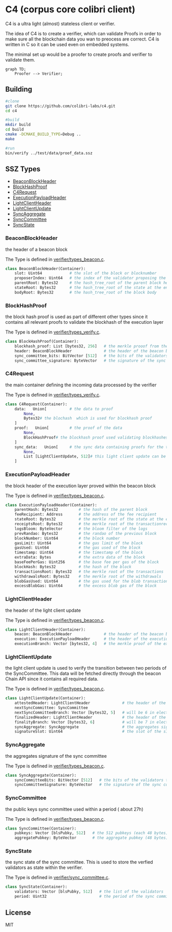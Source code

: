# C4 (corpus core colibri client)

C4 is a ultra light (almost) stateless client or verifier.

The idea of C4 is to create a verifier, which can validate Proofs in order to make sure all the blockchain data you wan to preocess are correct.
C4 is written in C so it can be used even on embedded systems.

The minimal set up would be a proofer to create proofs and verifier to validate them.

```mermaid
graph TD;
    Proofer --> Verifier;
```


## Building


```sh
#clone
git clone https://github.com/colibri-labs/c4.git
cd c4

#build
mkdir build
cd build
cmake -DCMAKE_BUILD_TYPE=Debug ..
make

#run 
bin/verify ../test/data/proof_data.ssz

```

## SSZ Types

- [BeaconBlockHeader](#beaconblockheader)
- [BlockHashProof](#blockhashproof)
- [C4Request](#c4request)
- [ExecutionPayloadHeader](#executionpayloadheader)
- [LightClientHeader](#lightclientheader)
- [LightClientUpdate](#lightclientupdate)
- [SyncAggregate](#syncaggregate)
- [SyncCommittee](#synccommittee)
- [SyncState](#syncstate)

### BeaconBlockHeader

the header of a beacon block


 The Type is defined in [verifier/types_beacon.c](https://github.com/corpus-core/c4/blob/main/src/verifier/types_beacon.c#L8).

```python
class BeaconBlockHeader(Container):
    slot: Uint64            # the slot of the block or blocknumber
    proposerIndex: Uint64   # the index of the validator proposing the block
    parentRoot: Bytes32     # the hash_tree_root of the parent block header
    stateRoot: Bytes32      # the hash_tree_root of the state at the end of the block
    bodyRoot: Bytes32       # the hash_tree_root of the block body
```

### BlockHashProof

the block hash proof is used as part of different other types since it contains all relevant
 proofs to validate the blockhash of the execution layer


 The Type is defined in [verifier/types_verify.c](https://github.com/corpus-core/c4/blob/main/src/verifier/types_verify.c#L10).

```python
class BlockHashProof(Container):
    blockhash_proof: List [bytes32, 256]   # the merkle prooof from the executionPayload.blockhash down to the blockBodyRoot hash
    header: BeaconBlockHeader              # the header of the beacon block
    sync_committee_bits: BitVector [512]   # the bits of the validators that signed the block
    sync_committee_signature: ByteVector   # the signature of the sync committee
```

### C4Request

the main container defining the incoming data processed by the verifier


 The Type is defined in [verifier/types_verify.c](https://github.com/corpus-core/c4/blob/main/src/verifier/types_verify.c#L34).

```python
class C4Request(Container):
    data:   Union[          # the data to proof
        None,
        Bytes32# the blochash  which is used for blockhash proof
    ]
    proof:   Union[         # the proof of the data
        None,
        BlockHashProof# the blockhash proof used validating blockhashes
    ]
    sync_data:   Union[     # the sync data containing proofs for the transition between the two periods
        None,
        List [LightClientUpdate, 512]# this light client update can be fetched directly from the beacon chain API
    ]
```

### ExecutionPayloadHeader

the block header of the execution layer proved within the beacon block


 The Type is defined in [verifier/types_beacon.c](https://github.com/corpus-core/c4/blob/main/src/verifier/types_beacon.c#L21).

```python
class ExecutionPayloadHeader(Container):
    parentHash: Bytes32         # the hash of the parent block
    feeRecipient: Address       # the address of the fee recipient
    stateRoot: Bytes32          # the merkle root of the state at the end of the block
    receiptsRoot: Bytes32       # the merkle root of the transactionreceipts
    logsBloom: ByteVector       # the bloom filter of the logs
    prevRandao: Bytes32         # the randao of the previous block
    blockNumber: Uint64         # the block number
    gasLimit: Uint64            # the gas limit of the block
    gasUsed: Uint64             # the gas used of the block
    timestamp: Uint64           # the timestamp of the block
    extraData: Bytes            # the extra data of the block
    baseFeePerGas: Uint256      # the base fee per gas of the block
    blockHash: Bytes32          # the hash of the block
    transactionsRoot: Bytes32   # the merkle root of the transactions
    withdrawalsRoot: Bytes32    # the merkle root of the withdrawals
    blobGasUsed: Uint64         # the gas used for the blob transactions
    excessBlobGas: Uint64       # the excess blob gas of the block
```

### LightClientHeader

the header of the light client update


 The Type is defined in [verifier/types_beacon.c](https://github.com/corpus-core/c4/blob/main/src/verifier/types_beacon.c#L46).

```python
class LightClientHeader(Container):
    beacon: BeaconBlockHeader              # the header of the beacon block
    execution: ExecutionPayloadHeader      # the header of the execution layer proved within the beacon block
    executionBranch: Vector [bytes32, 4]   # the merkle proof of the execution layer proved within the beacon block
```

### LightClientUpdate

the light client update is used to verify the transition between two periods of the SyncCommittee.
 This data will be fetched directly through the beacon Chain API since it contains all required data.


 The Type is defined in [verifier/types_beacon.c](https://github.com/corpus-core/c4/blob/main/src/verifier/types_beacon.c#L53).

```python
class LightClientUpdate(Container):
    attestedHeader: LightClientHeader              # the header of the beacon block attested by the sync committee
    nextSyncCommittee: SyncCommittee
    nextSyncCommitteeBranch: Vector [bytes32, 5]   # will be 6 in electra
    finalizedHeader: LightClientHeader             # the header of the finalized beacon block
    finalityBranch: Vector [bytes32, 6]            # will be 7 in electra
    syncAggregate: SyncAggregate                   # the aggregates signature of the sync committee
    signatureSlot: Uint64                          # the slot of the signature
```

### SyncAggregate

the aggregates signature of the sync committee


 The Type is defined in [verifier/types_beacon.c](https://github.com/corpus-core/c4/blob/main/src/verifier/types_beacon.c#L41).

```python
class SyncAggregate(Container):
    syncCommitteeBits: BitVector [512]   # the bits of the validators that signed the block (each bit represents a validator)
    syncCommitteeSignature: ByteVector   # the signature of the sync committee
```

### SyncCommittee

the public keys sync committee used within a period ( about 27h)


 The Type is defined in [verifier/types_beacon.c](https://github.com/corpus-core/c4/blob/main/src/verifier/types_beacon.c#L16).

```python
class SyncCommittee(Container):
    pubkeys: Vector [blsPubky, 512]   # the 512 pubkeys (each 48 bytes) of the validators in the sync committee
    aggregatePubkey: ByteVector       # the aggregate pubkey (48 bytes) of the sync committee
```

### SyncState

the sync state of the sync committee. This is used to store the verfied validators as state within the verifier.


 The Type is defined in [verifier/sync_committee.c](https://github.com/corpus-core/c4/blob/main/src/verifier/sync_committee.c#L7).

```python
class SyncState(Container):
    validators: Vector [blsPubky, 512]   # the list of the validators
    period: Uint32                       # the period of the sync committee
```
## License

MIT